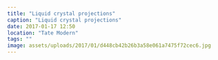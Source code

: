 ```yaml
---
title: "Liquid crystal projections"
caption: "Liquid crystal projections"
date: 2017-01-17 12:50
location: "Tate Modern"
tags: ""
image: assets/uploads/2017/01/d448cb42b26b3a58e061a7475f72cec6.jpg
---
```

